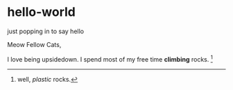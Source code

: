 # hello-world
just popping in to say hello

Meow Fellow Cats,

I love being upsidedown.
I spend most of my free time **climbing** rocks. [^1]

[^1]: well, *plastic* rocks.

